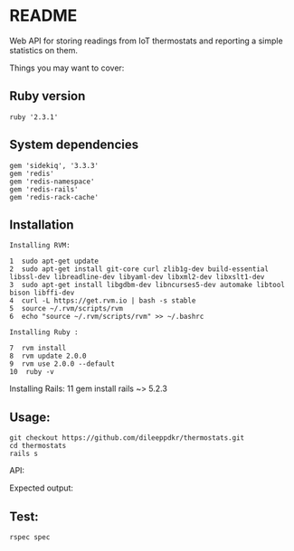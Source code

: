 # README

Web API for storing readings from IoT thermostats and reporting a simple statistics on them.

Things you may want to cover:

## Ruby version
	ruby '2.3.1'
## System dependencies
	gem 'sidekiq', '3.3.3'
	gem 'redis'
	gem 'redis-namespace'
	gem 'redis-rails'
	gem 'redis-rack-cache'
## Installation 
	Installing RVM:

    1  sudo apt-get update
    2  sudo apt-get install git-core curl zlib1g-dev build-essential libssl-dev libreadline-dev libyaml-dev libxml2-dev libxslt1-dev
    3  sudo apt-get install libgdbm-dev libncurses5-dev automake libtool bison libffi-dev
    4  curl -L https://get.rvm.io | bash -s stable
    5  source ~/.rvm/scripts/rvm
    6  echo "source ~/.rvm/scripts/rvm" >> ~/.bashrc

    Installing Ruby :

    7  rvm install
    8  rvm update 2.0.0
    9  rvm use 2.0.0 --default
    10  ruby -v

   Installing Rails:
	11  gem install rails ~> 5.2.3

## Usage:
	git checkout https://github.com/dileeppdkr/thermostats.git
	cd thermostats
	rails s
 API:


 Expected output:
 
## Test:
	rspec spec